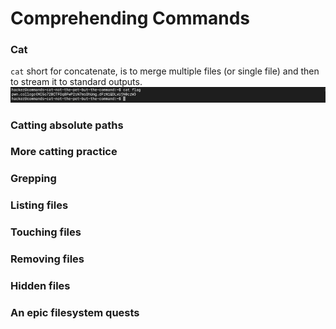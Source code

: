 # Comprehending Commands

### Cat
`cat` short for concatenate, is to merge multiple files (or single file) and then to stream it to standard outputs.
![not the pet I/O](../assets/not_the_pet.png)
### Catting absolute paths

### More catting practice
### Grepping
### Listing files
### Touching files
### Removing files
### Hidden files

### An epic filesystem quests
